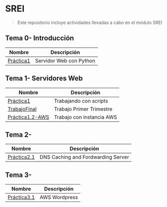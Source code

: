# SREI
> Este repositorio incluye actividades llevadas a cabo en el módulo SREI

 ## Tema 0- Introducción

| Nombre  | Descripción |
| ----------- | ----------------- |
|  [Práctica1](Tema0/Práctica1.md) | Servidor Web con Python |

## Tema 1- Servidores Web

| Nombre | Descripción |
| ----------- | ----------------- |
| [Práctica1](Tema1/Práctica1.md) | Trabajando con scripts |
| [TrabajoFinal](Tema1/Trabajo-Final.md) | Trabajo Primer Trimestre |
| [Práctica1.2-AWS](Tema1/Práctica1.2-AWS.md) | Trabajo con instancia AWS|

## Tema 2- 
| Nombre | Descripción |
| ----------- | ----------------- |
| [Práctica2.1](Tema2/Practica2.1-Cache-Forwarding.md) | DNS Caching and Fordwarding Server |

## Tema 3- 
| Nombre | Descripción |
| ----------- | ----------------- |
| [Práctica3.1](Tema3/Practica3.1-AWS.md) | AWS Wordpress |
